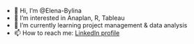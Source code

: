 - 👋 Hi, I’m @Elena-Bylina
- 👀 I’m interested in Anaplan, R, Tableau
- 🌱 I’m currently learning project management & data analysis
- 📫 How to reach me: [LinkedIn profile](www.linkedin.com/in/elenabylina)

<!---
Elena-Bylina/Elena-Bylina is a ✨ special ✨ repository because its `README.md` (this file) appears on your GitHub profile.
You can click the Preview link to take a look at your changes.
--->
